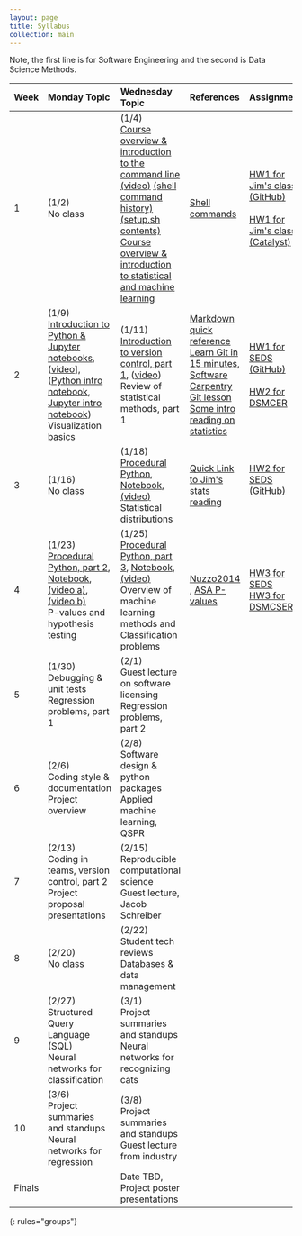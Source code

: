 ```yaml
---
layout: page
title: Syllabus
collection: main
---
```


Note, the first line is for Software Engineering and the second is Data Science Methods.

| Week  | Monday Topic | Wednesday Topic | References | Assignment |
|:------------|:-------------|:----------------|:-------------------|:-------------|
|1| (1/2)<br> No class | (1/4)<br>[Course overview & introduction to the command line](https://uwdirect.github.io/SEDS_content/01.Intro.pptx) [(video)](https://uw.hosted.panopto.com/Panopto/Pages/Viewer.aspx?id=90d851db-3ef9-403b-b74a-04dc91e8e353) [(shell command history)](https://uwdirect.github.io/SEDS_content/01.Intro.history.txt) [(setup.sh contents)](https://uwdirect.github.io/SEDS_content/01.Intro.setup.sh)<br>[Course overview & introduction to statistical and machine learning](https://uwdirect.github.io/DSMCR_content/W1L1%20Intro%20Clean%20Energy%20Data%20Science.pptx) | [Shell commands](http://linuxcommand.org/lc3_learning_the_shell.php) | [HW1 for Jim's class (GitHub)](https://classroom.github.com/assignment-invitations/54a51c12e02001b90e9517909f1dfa25) <br><br>[HW1 for Jim's class (Catalyst)](https://catalyst.uw.edu/collectit/dropbox/jpfaendt/39527)|
|2| (1/9)<br>[Introduction to Python & Jupyter notebooks](https://uwdirect.github.io/SEDS_content/02.Python.pptx), ([video](https://uw.hosted.panopto.com/Panopto/Pages/Viewer.aspx?id=1b22e924-2e7f-4fd5-b495-39a31cbb15b0)], ([Python intro notebook](https://uwdirect.github.io/SEDS_content/02.Python.ipynb), [Jupyter intro notebook](https://uwdirect.github.io/SEDS_content/02.Jupyter.ipynb))<br>Visualization basics | (1/11)<br>[Introduction to version control, part 1](https://uwdirect.github.io/SEDS_content/03.Version_Control_p1.pptx), ([video](https://uw.hosted.panopto.com/Panopto/Pages/Viewer.aspx?id=9a1ac9e2-e13b-4c63-927f-7e3839999a9f))<br>Review of statistical methods, part 1 | [Markdown quick reference](https://en.support.wordpress.com/markdown-quick-reference/)<br>[Learn Git in 15 minutes](https://try.github.io/levels/1/challenges/1), [Software Carpentry Git lesson](https://swcarpentry.github.io/git-novice/) <br> [Some intro reading on statistics](http://stattrek.com/tutorials/statistics-tutorial.aspx?Tutorial=Stat) | [HW1 for SEDS (GitHub)](https://classroom.github.com/assignment-invitations/15e71ac1e082ef470471b102cd8bcf9b) <br><br> [HW2 for DSMCER](https://classroom.github.com/assignment-invitations/5b9936eb70c2fe116e925dfded386620) |
|3| (1/16)<br> No class | (1/18)<br>[Procedural Python](https://uwdirect.github.io/SEDS_content/04.Procedural_Python.pptx), [Notebook](https://uwdirect.github.io/SEDS_content/04.Procedural_Python.ipynb), [(video)](https://uw.hosted.panopto.com/Panopto/Pages/Viewer.aspx?id=64f7f1d3-fa01-4fc1-896f-9009a8d21565)<br>Statistical distributions| [Quick Link to Jim's stats reading](https://github.com/UWDIRECT/UWDIRECT.github.io/tree/master/DSMCER_content/Reading/Stats) | [HW2 for SEDS (GitHub)](https://classroom.github.com/assignment-invitations/ac53889cb698aa19e011ba05e74f53c5)<BR><BR> |
|4| (1/23)<br>[Procedural Python, part 2](https://uwdirect.github.io/SEDS_content/05.Procedural_Python.part2.pptx), [Notebook](https://uwdirect.github.io/SEDS_content/05.Procedural_Python.part2.ipynb), [(video a)](https://uw.hosted.panopto.com/Panopto/Pages/Viewer.aspx?id=256b19d2-7d02-494b-8d0f-d2f16e9d3893), [(video b)](https://uw.hosted.panopto.com/Panopto/Pages/Viewer.aspx?id=a4fee4a2-7508-4a27-b859-f718270f92fd)<br>P-values and hypothesis testing | (1/25)<br>[Procedural Python, part 3](https://uwdirect.github.io/SEDS_content/06.Procedural_Python.part3.pptx), [Notebook](https://uwdirect.github.io/SEDS_content/06.Procedural_Python.part3.ipynb), [(video)](https://uw.hosted.panopto.com/Panopto/Pages/Viewer.aspx?id=4c8b08fa-102e-464c-b301-ec5d3ff51bd0)<br>Overview of machine learning methods and Classification problems | [Nuzzo2014](http://www.nature.com/news/scientific-method-statistical-errors-1.14700) , [ASA P-values](http://amstat.tandfonline.com/doi/abs/10.1080/00031305.2016.1154108) | [HW3 for SEDS](https://classroom.github.com/assignment-invitations/e5f289682bcdb1191a3092ec6595fe4b)<br>[HW3 for DSMCSER](https://classroom.github.com/assignment-invitations/a97162365ba417be601d908015fb690e) |
|5| (1/30)<br>Debugging & unit tests<br>Regression problems, part 1 | (2/1)<br>Guest lecture on software licensing<br>Regression problems, part 2 |
|6| (2/6)<br>Coding style & documentation<br>Project overview | (2/8)<br>Software design & python packages<br>Applied machine learning, QSPR |
|7| (2/13)<br>Coding in teams, version control, part 2<br>Project proposal presentations | (2/15)<br>Reproducible computational science<br>Guest lecture, Jacob Schreiber |
|8| (2/20)<br> No class | (2/22)<br>Student tech reviews<br>Databases & data management
|9| (2/27)<br>Structured Query Language (SQL)<br>Neural networks for classification | (3/1)<br>Project summaries and standups<br>Neural networks for recognizing cats |
|10| (3/6)<br>Project summaries and standups<br>Neural networks for regression | (3/8)<br>Project summaries and standups<br>Guest lecture from industry |
|Finals| | Date TBD, Project poster presentations | | |
{: rules="groups"}

